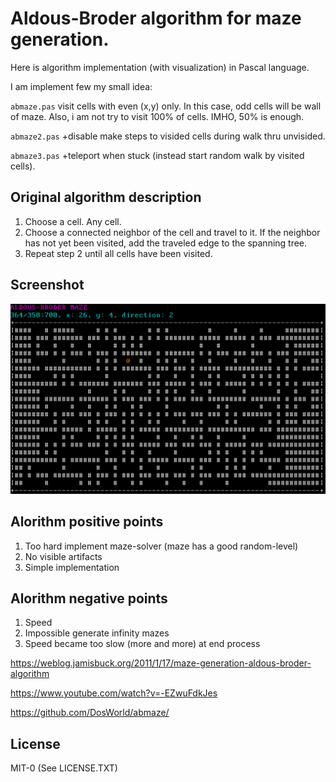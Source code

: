 # Aldous-Broder algorithm for maze generation.

Here is algorithm implementation (with visualization) in Pascal language.

I am implement few my small idea:

`abmaze.pas` visit cells with even (x,y) only. In this case, odd cells will
be wall of maze. Also, i am not try to visit 100% of cells. IMHO, 50% is enough.

`abmaze2.pas` +disable make steps to visided cells during walk thru unvisided.

`abmaze3.pas` +teleport when stuck (instead start random walk by visited cells).

## Original algorithm description

1. Choose a cell. Any cell.
2. Choose a connected neighbor of the cell and travel to it.
   If the neighbor has not yet been visited, add the traveled edge
   to the spanning tree.
3. Repeat step 2 until all cells have been visited.

## Screenshot

![Screenshot: maze generation](https://github.com/DosWorld/abmaze/blob/master/ABMAZE.PNG?raw=true)

## Alorithm positive points

1. Too hard implement maze-solver (maze has a good random-level)
2. No visible artifacts
3. Simple implementation

## Alorithm negative points

1. Speed
2. Impossible generate infinity mazes
3. Speed became too slow (more and more) at end process

https://weblog.jamisbuck.org/2011/1/17/maze-generation-aldous-broder-algorithm

https://www.youtube.com/watch?v=-EZwuFdkJes

https://github.com/DosWorld/abmaze/

## License

MIT-0 (See LICENSE.TXT)

